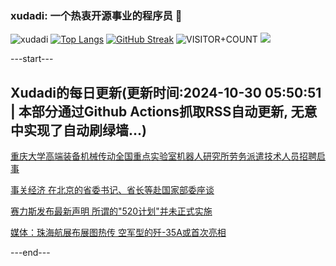 ### xudadi: 一个热衷开源事业的程序员 👋

![xudadi](https://github-readme-stats-git-masterorgs-github-readme-stats-team.vercel.app/api?username=xudadi)
[![Top Langs](https://github-readme-stats.vercel.app/api/top-langs/?username=xudadi)](https://github.com/anuraghazra/github-readme-stats)
[![GitHub Streak](https://streak-stats.demolab.com?user=xudadi&locale=zh_Hans)](https://git.io/streak-stats)
![VISITOR+COUNT](https://komarev.com/ghpvc/?username=xudadi&label=VISITOR+COUNT)
![](https://raw.githubusercontent.com/xudadi/xudadi/main/assets/github-contribution-grid-snake.svg)


---start---

## Xudadi的每日更新(更新时间:2024-10-30 05:50:51 | 本部分通过Github Actions抓取RSS自动更新, 无意中实现了自动刷绿墙...)

[重庆大学高端装备机械传动全国重点实验室机器人研究所劳务派遣技术人员招聘启事](https://www.gongkaoleida.com/article/2174022)

[事关经济 在北京的省委书记、省长等赴国家部委座谈](https://m.163.com/news/article/JFMQTVI4051482MP.html)

[赛力斯发布最新声明 所谓的"520计划"并未正式实施](https://m.163.com/news/article/JFMRPS900512B07B.html)

[媒体：珠海航展布展图热传 空军型的歼-35A或首次亮相](https://m.163.com/news/article/JFMSHKGR0514EGPO.html)

---end---
